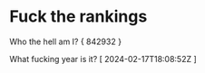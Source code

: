 # Fuck the rankings

Who the hell am I?
{ 842932 }

What fucking year is it?
[ 2024-02-17T18:08:52Z ]
